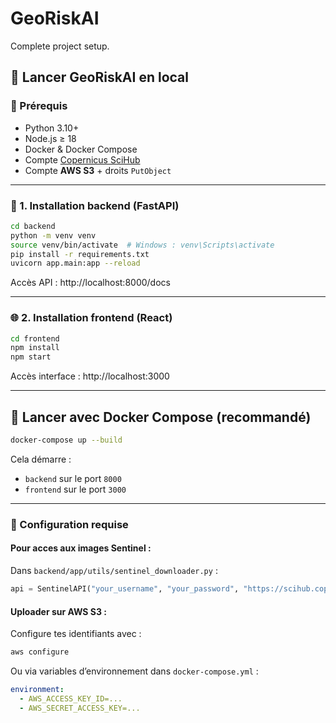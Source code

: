 # GeoRiskAI

Complete project setup.
## 🚀 Lancer GeoRiskAI en local

### 🧩 Prérequis

- Python 3.10+
- Node.js ≥ 18
- Docker & Docker Compose
- Compte [Copernicus SciHub](https://scihub.copernicus.eu/dhus)
- Compte **AWS S3** + droits `PutObject`

---

### 🐍 1. Installation backend (FastAPI)

```bash
cd backend
python -m venv venv
source venv/bin/activate  # Windows : venv\Scripts\activate
pip install -r requirements.txt
uvicorn app.main:app --reload
```

Accès API : http://localhost:8000/docs

---

### 🌐 2. Installation frontend (React)

```bash
cd frontend
npm install
npm start
```

Accès interface : http://localhost:3000

---

## 🐳 Lancer avec Docker Compose (recommandé)

```bash
docker-compose up --build
```

Cela démarre :

- `backend` sur le port `8000`
- `frontend` sur le port `3000`

---

### 🔐 Configuration requise

#### Pour acces aux images Sentinel :
Dans `backend/app/utils/sentinel_downloader.py` :

```python
api = SentinelAPI("your_username", "your_password", "https://scihub.copernicus.eu/dhus")
```

#### Uploader sur AWS S3 :
Configure tes identifiants avec :

```bash
aws configure
```

Ou via variables d’environnement dans `docker-compose.yml` :

```yaml
environment:
  - AWS_ACCESS_KEY_ID=...
  - AWS_SECRET_ACCESS_KEY=...
```
